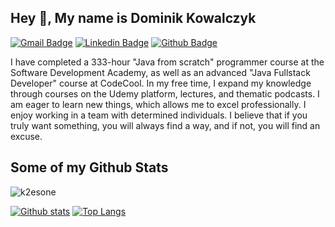 ## Hey 👋, My name is Dominik Kowalczyk
[![Gmail Badge](https://img.shields.io/badge/-dkowalczyk.lwc@gmail.com-c14438?style=flat&logo=Gmail&logoColor=white&link=mailto:dkowalczyk.lwc@gmail.com)](mailto:dkowalczyk.lwc@gmail.com) 
[![Linkedin Badge](https://img.shields.io/badge/-dominikkowalczyk-java-0072b1?style=flat&logo=Linkedin&logoColor=white&link=https://www.linkedin.com/in/dominik-kowalczyk-java/)](https://www.linkedin.com/in/dominikkowalczyk-java/) [![Github Badge](https://img.shields.io/badge/-k2esone-grey?style=flat&logo=github&logoColor=white&link=https://github.com/k2esone/)](https://www.github.com/k2esone/) <p align='left'>I have completed a 333-hour "Java from scratch" programmer course at the Software Development Academy, as well as an advanced "Java Fullstack Developer" course at CodeCool. In my free time, I expand my knowledge through courses on the Udemy platform, lectures, and thematic podcasts. I am eager to learn new things, which allows me to excel professionally. I enjoy working in a team with determined individuals. I believe that if you truly want something, you will always find a way, and if not, you will find an excuse.</p>
## Some of my Github Stats
<p align=left> <img src=https://komarev.com/ghpvc/?username=k2esone alt=k2esone /> </p>

[![Github stats](https://github-readme-stats.vercel.app/api?username=k2esone&show_icons=true&include_all_commits=true)](https://github.com/k2esone/github-readme-stats)
[![Top Langs](https://github-readme-stats.vercel.app/api/top-langs/?username=k2esone&layout=compact)](https://github.com/k2esone/github-readme-stats)
